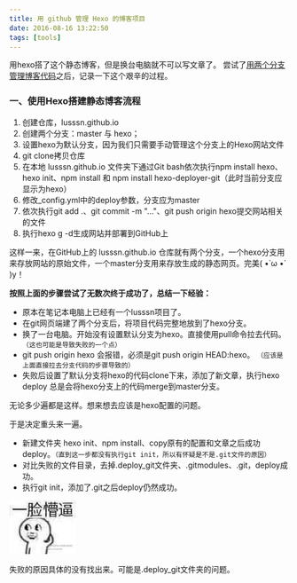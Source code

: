 ```yaml
---
title: 用 github 管理 Hexo 的博客项目
date: 2016-08-16 13:22:50
tags: [tools]
---
```

用hexo搭了这个静态博客，但是换台电脑就不可以写文章了。
尝试了[用两个分支管理博客代码](http://cnfeat.com/blog/2014/05/10/how-to-build-a-blog)之后，记录一下这个艰辛的过程。
<!-- more -->
### 一、使用Hexo搭建静态博客流程

1. 创建仓库，lusssn.github.io
2. 创建两个分支：master 与 hexo；
3. 设置hexo为默认分支，因为我们只需要手动管理这个分支上的Hexo网站文件
4. git clone拷贝仓库
5. 在本地 lusssn.github.io 文件夹下通过Git bash依次执行npm install hexo、hexo init、npm install 和 npm install hexo-deployer-git（此时当前分支应显示为hexo）
6. 修改_config.yml中的deploy参数，分支应为master
7. 依次执行git add .、git commit -m "..."、git push origin hexo提交网站相关的文件
8. 执行hexo g -d生成网站并部署到GitHub上

这样一来，在GitHub上的 lusssn.github.io 仓库就有两个分支，一个hexo分支用来存放网站的原始文件，一个master分支用来存放生成的静态网页。完美( •̀ ω •́ )y！

**按照上面的步骤尝试了无数次终于成功了，总结一下经验：**
* 原本在笔记本电脑上已经有一个lusssn项目了。
* 在git网页端建了两个分支后，将项目代码完整地放到了hexo分支。
* 换了一台电脑。开始没有设置默认分支为hexo。直接使用pull命令拉去代码。 `（这也可能是导致失败的一个点）`
* git push origin hexo 会报错，必须是git push origin HEAD:hexo。 `（应该是上面直接拉去分支代码的步骤导致的）`
* 失败后设置了默认分支将hexo的代码clone下来，添加了新文章，执行hexo deploy 总是会将hexo分支上的代码merge到master分支。

无论多少遍都是这样。想来想去应该是hexo配置的问题。

于是决定重头来一遍。

* 新建文件夹 hexo init、npm install、copy原有的配置和文章之后成功deploy。`（直到这一步都没有执行git init，所以有怀疑是不是.git文件的原因）`
* 对比失败的文件目录，去掉.deploy_git文件夹、.gitmodules、.git，deploy成功。
* 执行git init，添加了.git之后deploy仍然成功。

![](github-backup-hexo/mengb.jpg)     

失败的原因具体的没有找出来。可能是.deploy_git文件夹的问题。
